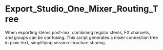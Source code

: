 # Export_Studio_One_Mixer_Routing_Tree
When exporting stems post-mix, combining regular stems, FX channels, and groups can be confusing. This script generates a mixer connection tree in plain text, simplifying session structure sharing.
